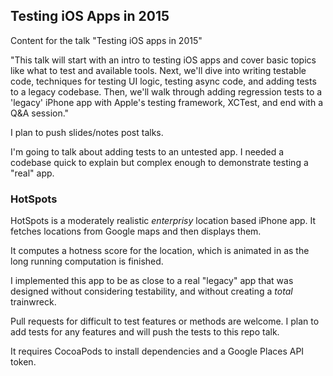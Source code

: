 ## Testing iOS Apps in 2015

Content for the talk "Testing iOS apps in 2015"


"This talk will start with an intro to testing iOS apps and cover basic topics
like what to test and available tools. Next, we'll dive into writing testable
code, techniques for testing UI logic, testing async code, and adding tests to a
legacy codebase. Then, we'll walk through adding regression tests to a 'legacy'
iPhone app with Apple's testing framework, XCTest, and end with a Q&A session."

I plan to push slides/notes post talks.

I'm going to talk about adding tests to an untested app. I needed a codebase
quick to explain but complex enough to demonstrate testing a "real" app.

### HotSpots

HotSpots is a moderately realistic *enterprisy* location based iPhone app. It
fetches locations from Google maps and then displays them.

It computes a hotness score for the location, which is animated in as the
long running computation is finished.

I implemented this app to be as close to a real "legacy" app that was designed
without considering testability, and without creating a *total* trainwreck.

Pull requests for difficult to test features or methods are welcome. I plan to
add tests for any features and will push the tests to this repo talk.

It requires CocoaPods to install dependencies and a Google Places API token.

